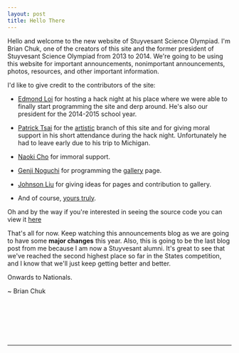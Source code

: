 ```yaml
---
layout: post
title: Hello There
---
```


Hello and welcome to the new website of Stuyvesant Science Olympiad. I'm Brian Chuk, one of the creators of this site and the former president of Stuyvesant Science Olympiad from 2013 to 2014. We're going to be using this website for important announcements, nonimportant announcements, photos, resources, and other important information.

I'd like to give credit to the contributors of the site:

- [Edmond Loi](https://www.facebook.com/edmond.loi.7) for hosting a hack night at his place where we were able to finally start programming the site and derp around. He's also our president for the 2014-2015 school year.

- [Patrick Tsai](https://github.com/patosai) for the [artistic](https://github.com/StuySciOly/StuySciOly.github.io/tree/artistic) branch of this site and for giving moral support in his short attendance during the hack night. Unfortunately he had to leave early due to his trip to Michigan.

- [Naoki Cho](http://naokicho.com/) for immoral support.

- [Genji Noguchi](https://github.com/genjinoguchi) for programming the [gallery](https:StuySciOly.github.io/gallery.html) page.

- [Johnson Liu](https://www.facebook.com/johnson.liu.71) for giving ideas for pages and contribution to gallery.

- And of course, [yours truly](https://github.com/devchuk).

Oh and by the way if you're interested in seeing the source code you can view it [here](https://github.com/StuySciOly/StuySciOly.github.io)

That's all for now. Keep watching this announcements blog as we are going to have some **major changes** this year.
Also, this is going to be the last blog post from me because I am now a Stuyvesant alumni. It's great to see that we've reached the second highest place so far in the States competition, and I know that we'll just keep getting better and better.

Onwards to Nationals.

~ Brian Chuk

<br>
<br>
<br>
<br>
<br>
<hr>
<br>
<br>
<br>
<br>
<br>